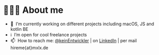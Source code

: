# 🧑🏻‍💻 About me

- 💪 &nbsp;I’m currently working on different projects including macOS, JS and kotlin BE
- ℹ️ &nbsp;I’m open for cool freelance projects
- 📫 &nbsp;How to reach me: [@keinEntwickler](https://twitter.com/keinEntwickler) | on [LinkedIn](https://www.linkedin.com/in/marco-lombardi-nixdev/) | per mail hireme{at}mxlx.de
